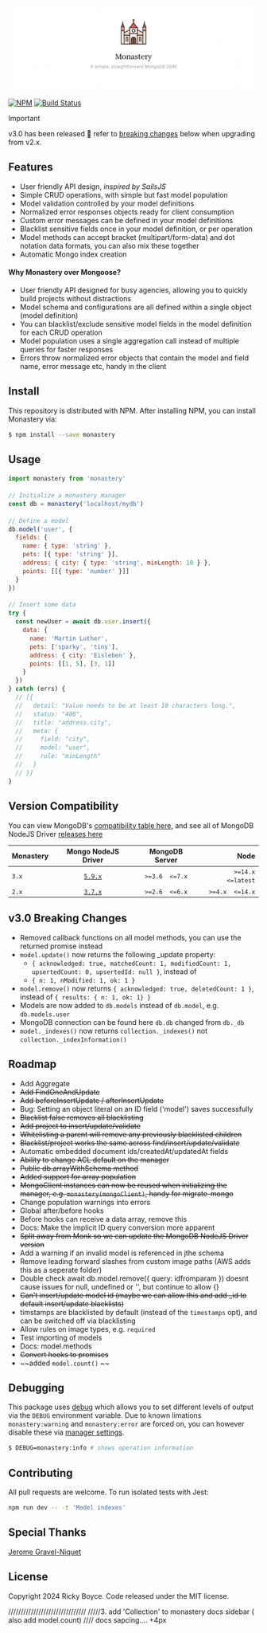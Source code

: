 ![](./assets/imgs/monastery.jpg)

[![NPM](https://img.shields.io/npm/v/monastery.svg)](https://www.npmjs.com/package/monastery) [![Build Status](https://travis-ci.com/boycce/monastery.svg?branch=master)](https://app.travis-ci.com/github/boycce/monastery)

> [!IMPORTANT]  
> v3.0 has been released 🎉 refer to [breaking changes](#v3.0BreakingChanges) below when upgrading from v2.x.

## Features

* User friendly API design, *inspired by SailsJS*
* Simple CRUD operations, with simple but fast model population
* Model validation controlled by your model definitions
* Normalized error responses objects ready for client consumption
* Custom error messages can be defined in your model definitions
* Blacklist sensitive fields once in your model definition, or per operation
* Model methods can accept bracket (multipart/form-data) and dot notation data formats, you can also mix these together
* Automatic Mongo index creation

#### Why Monastery over Mongoose?

* User friendly API designed for busy agencies, allowing you to quickly build projects without distractions
* Model schema and configurations are all defined within a single object (model definition)
* You can blacklist/exclude sensitive model fields in the model definition for each CRUD operation
* Model population uses a single aggregation call instead of multiple queries for faster responses
* Errors throw normalized error objects that contain the model and field name, error message etc, handy in the client

## Install

This repository is distributed with NPM. After installing NPM, you can install Monastery via:

```bash
$ npm install --save monastery
```

## Usage

```javascript
import monastery from 'monastery'

// Initialize a monastery manager
const db = monastery('localhost/mydb')

// Define a model
db.model('user', {
  fields: {
    name: { type: 'string' },
    pets: [{ type: 'string' }],
    address: { city: { type: 'string', minLength: 10 } },
    points: [[{ type: 'number' }]]
  }
})

// Insert some data
try {
  const newUser = await db.user.insert({
    data: {
      name: 'Martin Luther',
      pets: ['sparky', 'tiny'],
      address: { city: 'Eisleben' },
      points: [[1, 5], [3, 1]]
    }
  })
} catch (errs) {
  // [{
  //   detail: "Value needs to be at least 10 characters long.",
  //   status: "400",
  //   title: "address.city",
  //   meta: {
  //     field: "city",
  //     model: "user",
  //     rule: "minLength"
  //   }
  // }]
}
```
## Version Compatibility

You can view MongoDB's [compatibility table here](https://www.mongodb.com/docs/drivers/node/current/compatibility/), and see all of MongoDB NodeJS Driver [releases here](https://mongodb.github.io/node-mongodb-native/)

| Monastery            | Mongo NodeJS Driver | MongoDB Server    | Node                |
| :------------------- | :-----------------: | :---------------: | ------------------: |
| `3.x` | [`5.9.x`](https://mongodb.github.io/node-mongodb-native/5.9/) | `>=3.6  <=7.x` | `>=14.x <=latest` |
| `2.x` | [`3.7.x`](https://mongodb.github.io/node-mongodb-native/3.7/api/) | `>=2.6  <=6.x` | `>=4.x  <=14.x` |


## v3.0 Breaking Changes

  - Removed callback functions on all model methods, you can use the returned promise instead
  - `model.update()` now returns the following _update property:
    - `{ acknowledged: true, matchedCount: 1, modifiedCount: 1, upsertedCount: 0, upsertedId: null }`, instead of
    - `{ n: 1, nModified: 1, ok: 1 }`
  - `model.remove()` now returns `{ acknowledged: true, deletedCount: 1 }`, instead of `{ results: { n: 1, ok: 1} }`
  - Models are now added to `db.models` instead of `db.model`, e.g. `db.models.user`
  - MongoDB connection can be found here `db.db` changed from `db._db`
  - `model._indexes()` now returns `collection._indexes()` not `collection._indexInformation()`

## Roadmap

- Add Aggregate
- ~~Add FindOneAndUpdate~~
- ~~Add beforeInsertUpdate / afterInsertUpdate~~
- Bug: Setting an object literal on an ID field ('model') saves successfully
- ~~Blacklist false removes all blacklisting~~
- ~~Add project to insert/update/validate~~
- ~~Whitelisting a parent will remove any previously blacklisted children~~
- ~~Blacklist/project works the same across find/insert/update/validate~~
- Automatic embedded document ids/createdAt/updatedAt fields
- ~~Ability to change ACL default on the manager~~
- ~~Public db.arrayWithSchema method~~
- ~~Added support for array population~~
- ~~MongoClient instances can now be reused when initializing the manager, e.g. `monastery(mongoClient)`, handy for migrate-mongo~~
- Change population warnings into errors
- Global after/before hooks
- Before hooks can receive a data array, remove this
- Docs: Make the implicit ID query conversion more apparent
- ~~Split away from Monk so we can update the MongoDB NodeJS Driver version~~
- Add a warning if an invalid model is referenced in jthe schema
- Remove leading forward slashes from custom image paths (AWS adds this as a seperate folder)
- Double check await db.model.remove({ query: idfromparam }) doesnt cause issues for null, undefined or '', but continue to allow {}
- ~~Can't insert/update model id (maybe we can allow this and add _id to default insert/update blacklists)~~
- timstamps are blacklisted by default (instead of the `timestamps` opt), and can be switched off via blacklisting
- Allow rules on image types, e.g. `required`
- Test importing of models
- Docs: model.methods
- ~~Convert hooks to promises~~
- ~~added `model.count()` ~~

## Debugging

This package uses [debug](https://github.com/visionmedia/debug) which allows you to set different levels of output via the `DEBUG` environment variable. Due to known limations `monastery:warning` and `monastery:error` are forced on, you can however disable these via [manager settings](./manager).

```bash
$ DEBUG=monastery:info # shows operation information
```

## Contributing

All pull requests are welcome. To run isolated tests with Jest:

```bash
npm run dev -- -t 'Model indexes'
```

## Special Thanks

[Jerome Gravel-Niquet](https://github.com/jeromegn)

## License

Copyright 2024 Ricky Boyce. Code released under the MIT license.






///////////////////////////////
/////3. add 'Collection' to monastery docs sidebar ( also add model.count)
//// docs sapcing.... +4px